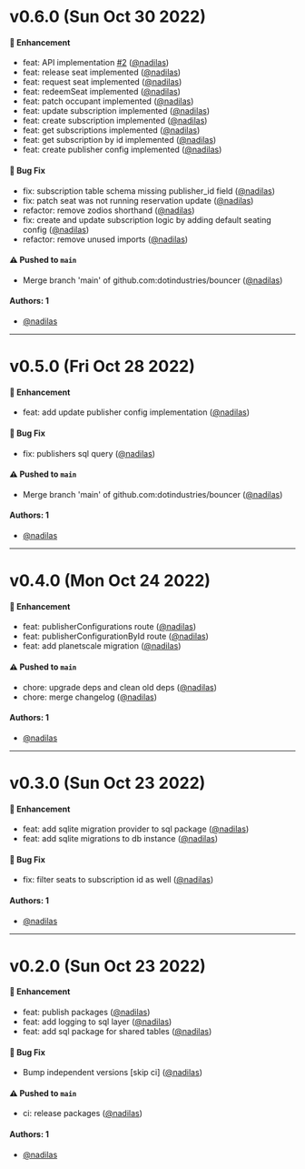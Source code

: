 # v0.6.0 (Sun Oct 30 2022)

#### 🚀 Enhancement

- feat: API implementation [#2](https://github.com/dotindustries/bouncer/pull/2) ([@nadilas](https://github.com/nadilas))
- feat: release seat implemented ([@nadilas](https://github.com/nadilas))
- feat: request seat implemented ([@nadilas](https://github.com/nadilas))
- feat: redeemSeat implemented ([@nadilas](https://github.com/nadilas))
- feat: patch occupant implemented ([@nadilas](https://github.com/nadilas))
- feat: update subscription implemented ([@nadilas](https://github.com/nadilas))
- feat: create subscription implemented ([@nadilas](https://github.com/nadilas))
- feat: get subscriptions implemented ([@nadilas](https://github.com/nadilas))
- feat: get subscription by id implemented ([@nadilas](https://github.com/nadilas))
- feat: create publisher config implemented ([@nadilas](https://github.com/nadilas))

#### 🐛 Bug Fix

- fix: subscription table schema missing publisher_id field ([@nadilas](https://github.com/nadilas))
- fix: patch seat was not running reservation update ([@nadilas](https://github.com/nadilas))
- refactor: remove zodios shorthand ([@nadilas](https://github.com/nadilas))
- fix: create and update subscription logic by adding default seating config ([@nadilas](https://github.com/nadilas))
- refactor: remove unused imports ([@nadilas](https://github.com/nadilas))

#### ⚠️ Pushed to `main`

- Merge branch 'main' of github.com:dotindustries/bouncer ([@nadilas](https://github.com/nadilas))

#### Authors: 1

- [@nadilas](https://github.com/nadilas)

---

# v0.5.0 (Fri Oct 28 2022)

#### 🚀 Enhancement

- feat: add update publisher config implementation ([@nadilas](https://github.com/nadilas))

#### 🐛 Bug Fix

- fix: publishers sql query ([@nadilas](https://github.com/nadilas))

#### ⚠️ Pushed to `main`

- Merge branch 'main' of github.com:dotindustries/bouncer ([@nadilas](https://github.com/nadilas))

#### Authors: 1

- [@nadilas](https://github.com/nadilas)

---

# v0.4.0 (Mon Oct 24 2022)

#### 🚀 Enhancement

- feat: publisherConfigurations route ([@nadilas](https://github.com/nadilas))
- feat: publisherConfigurationById route ([@nadilas](https://github.com/nadilas))
- feat: add planetscale migration ([@nadilas](https://github.com/nadilas))

#### ⚠️ Pushed to `main`

- chore: upgrade deps and clean old deps ([@nadilas](https://github.com/nadilas))
- chore: merge changelog ([@nadilas](https://github.com/nadilas))

#### Authors: 1

- [@nadilas](https://github.com/nadilas)

---

# v0.3.0 (Sun Oct 23 2022)

#### 🚀 Enhancement

- feat: add sqlite migration provider to sql package ([@nadilas](https://github.com/nadilas))
- feat: add sqlite migrations to db instance ([@nadilas](https://github.com/nadilas))

#### 🐛 Bug Fix

- fix: filter seats to subscription id as well ([@nadilas](https://github.com/nadilas))

#### Authors: 1

- [@nadilas](https://github.com/nadilas)

---

# v0.2.0 (Sun Oct 23 2022)

#### 🚀 Enhancement

- feat: publish packages ([@nadilas](https://github.com/nadilas))
- feat: add logging to sql layer ([@nadilas](https://github.com/nadilas))
- feat: add sql package for shared tables ([@nadilas](https://github.com/nadilas))

#### 🐛 Bug Fix

- Bump independent versions \[skip ci\] ([@nadilas](https://github.com/nadilas))

#### ⚠️ Pushed to `main`

- ci: release packages ([@nadilas](https://github.com/nadilas))

#### Authors: 1

- [@nadilas](https://github.com/nadilas)
